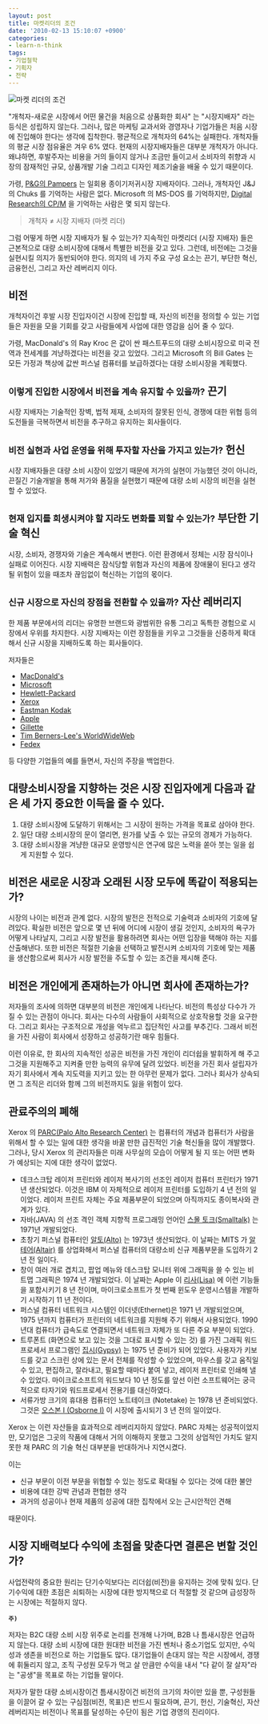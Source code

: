 ```yaml
---
layout: post
title: 마켓리더의 조건
date: '2010-02-13 15:10:07 +0900'
categories:
- learn-n-think
tags:
- 기업철학
- 기획자
- 전략
---
```


![마켓 리더의 조건](http://image.kyobobook.co.kr/images/book/xlarge/316/x9788981442316.jpg)

"개척자-새로운 시장에서 어떤 물건을 처음으로 상품화한 회사" 는 "시장지배자" 라는 등식은 성립하지 않는다. 그러나, 많은 마케팅 교과서와 경영자나 기업가들은 처음 시장에 진입해야 한다는 생각에 집착한다. 평균적으로 개척자의 64%는 실패한다. 개척자들의 평균 시장 점유율은 겨우 6% 였다. 현재의 시장지배자들은 대부분 개척자가 아니다. 왜냐하면, 후발주자는 비용을 거의 들이지 않거나 조금만 들이고서 소비자의 취향과 시장의 잠재적인 규모, 상품개발 기술 그리고 디자인 제조기술을 배울 수 있기 때문이다.

가령, [P&G의 Pampers](http://en.wikipedia.org/wiki/Pampers) 는 일회용 종이기저귀시장 지배자이다. 그러나, 개척자인 J&J 의 Chuks 를 기억하는 사람은 없다. Microsoft 의 MS-DOS 를 기억하지만, [Digital Research의 CP/M](http://en.wikipedia.org/wiki/CP/M) 을 기억하는 사람은 몇 되지 않는다.

> 개척자 ≠ 시장 지배자 (마켓 리더)

그럼 어떻게 하면 시장 지배자가 될 수 있는가? 지속적인 마켓리더 (시장 지배자) 들은 근본적으로 대량 소비시장에 대해서 특별한 비전을 갖고 있다. 그런데, 비전에는 그것을 실현시킬 의지가 동반되어야 한다. 의지의 네 가지 주요 구성 요소는 끈기, 부단한 혁신, 금융헌신, 그리고 자산 레버리지 이다.

<!--more-->

## **비전**

개척자이건 후발 시장 진입자이건 시장에 진입할 때, 자신의 비전을 정의할 수 있는 기업들은 자원을 모을 기회를 갖고 사람들에게 사업에 대한 영감을 심어 줄 수 있다.

가령, MacDonald's 의 Ray Kroc 은 값이 싼 패스트푸드의 대량 소비시장으로 미국 전역과 전세계를 겨냥하겠다는 비전을 갖고 있었다. 그리고 Microsoft 의 Bill Gates 는 모든 가정과 책상에 값싼 퍼스널 컴퓨터를 보급하겠다는 대량 소비시장을 계획했다.

## <small>이렇게 진입한 시장에서 비전을 계속 유지할 수 있을까?</small> **끈기**

시장 지배자는 기술적인 장벽, 법적 제재, 소비자의 잘못된 인식, 경쟁에 대한 위협 등의 도전들을 극복하면서 비전을 추구하고 유지하는 회사들이다.

## <small>비전 실현과 사업 운영을 위해 투자할 자산을 가지고 있는가?</small> **헌신**

시장 지배자들은 대량 소비 시장이 있었기 때문에 저가의 실현이 가능했던 것이 아니라, 끈질긴 기술개발을 통해 저가와 품질을 실현했기 때문에 대량 소비 시장의 비전을 실현할 수 있었다.

## <small>현재 입지를 희생시켜야 할 지라도 변화를 꾀할 수 있는가?</small> **부단한 기술 혁신**

시장, 소비자, 경쟁자와 기술은 계속해서 변한다. 이런 환경에서 정체는 시장 잠식이나 실패로 이어진다. 시장 지배력은 잠식당할 위험과 자신의 제품에 장애물이 된다고 생각될 위험이 있을 때조차 끊임없이 혁신하는 기업의 몫이다.

## <small>신규 시장으로 자신의 장점을 전환할 수 있을까?</small> **자산 레버리지**

한 제품 부문에서의 리더는 유명한 브랜드와 광범위한 유통 그리고 독특한 경험으로 시장에서 우위를 차지한다. 시장 지배자는 이런 장점들을 키우고 그것들을 신중하게 확대해서 신규 시장을 지배하도록 하는 회사들이다.

저자들은

- [MacDonald's](http://en.wikipedia.org/wiki/McDonald%27s)
- [Microsoft](http://en.wikipedia.org/wiki/Microsoft)
- [Hewlett-Packard](http://en.wikipedia.org/wiki/Hewlett-Packard)
- [Xerox](http://en.wikipedia.org/wiki/Xerox)
- [Eastman Kodak](http://en.wikipedia.org/wiki/Kodak)
- [Apple](http://en.wikipedia.org/wiki/Apple_computer)
- [Gillette](http://en.wikipedia.org/wiki/Gillette_%28brand%29)
- [Tim Berners-Lee's WorldWideWeb](http://en.wikipedia.org/wiki/Tim_Berners_Lee)
- [Fedex](http://en.wikipedia.org/wiki/Fedex)

등 다양한 기업들의 예를 들면서, 자신의 주장을 백업한다.

## 대량소비시장을 지향하는 것은 시장 진입자에게 다음과 같은 세 가지 중요한 이득을 줄 수 있다.

1. 대량 소비시장에 도달하기 위해서는 그 시장이 원하는 가격을 목표로 삼아야 한다.
2. 일단 대량 소비시장의 문이 열리면, 원가를 낮출 수 있는 규모의 경제가 가능하다.
3. 대량 소비시장을 겨냥한 대규모 운영방식은 연구에 많은 노력을 쏟아 붓는 일을 쉽게 지원할 수 있다.

## 비전은 새로운 시장과 오래된 시장 모두에 똑같이 적용되는가?

시장의 나이는 비전과 관계 없다. 시장의 발전은 전적으로 기술력과 소비자의 기호에 달려있다. 확실한 비전은 앞으로 몇 년 뒤에 어디에 시장이 생길 것인지, 소비자의 욕구가 어떻게 나타날지, 그리고 시장 발전을 활용하려면 회사는 어떤 입장을 택해야 하는 지를 산출해낸다. 또한 비전은 적절한 기술을 선택하고 발전시켜 소비자의 기호에 맞는 제품을 생산함으로써 회사가 시장 발전을 주도할 수 있는 조건을 제시해 준다.

## 비전은 개인에게 존재하는가 아니면 회사에 존재하는가?

저자들의 조사에 의하면 대부분의 비전은 개인에게 나타난다. 비전의 특성상 다수가 가질 수 있는 관점이 아니다. 회사는 다수의 사람들이 사회적으로 상호작용할 것을 요구한다. 그리고 회사는 구조적으로 개성을 억누르고 집단적인 사고를 부추긴다. 그래서 비전을 가진 사람이 회사에서 성장하고 성공하기란 매우 힘들다.

이런 이유로, 한 회사의 지속적인 성공은 비전을 가진 개인이 리더쉽을 발휘하게 해 주고 그것을 지원해주고 지켜줄 만한 능력의 유무에 달려 있었다. 비전을 가진 회사 설립자가 자기 회사에서 계속 지도력을 지키고 있는 한 아무런 문제가 없다. 그러나 회사가 상속되면 그 조직은 리더와 함께 그의 비전까지도 잃을 위험이 있다.

## 관료주의의 폐해

Xerox 의 [PARC(Palo Alto Research Center)](http://en.wikipedia.org/wiki/PARC_%28company%29) 는 컴퓨터의 개념과 컴퓨터가 사람을 위해서 할 수 있는 일에 대한 생각을 바꿀 만한 급진적인 기술 혁신들을 많이 개발했다. 그러나, 당시 Xerox 의 관리자들은 미래 사무실의 모습이 어떻게 될 지 또는 어떤 변화가 예상되는 지에 대한 생각이 없었다.

- 데크스크탑 레이저 프린터와 레이저 복사기의 선조인 레이저 컴퓨터 프린터가 1971년 생산되었다. 이것은 IBM 이 자체적으로 레이저 프린터를 도입하기 4 년 전의 일이었다. 레이저 프린트 자체는 주요 제품부문이 되었으며 아직까지도 종이복사와 관계가 있다.
- 자바(JAVA) 의 선조 격인 객체 지향적 프로그래밍 언어인 [스몰 토크(Smalltalk)](http://en.wikipedia.org/wiki/Smalltalk) 는 1971년 개발되었다.
- 초창기 퍼스널 컴퓨터인 [알토(Alto)](http://en.wikipedia.org/wiki/Xerox_Alto) 는 1973년 생산되었다. 이 날짜는 MITS 가 [알테어(Altair)](http://en.wikipedia.org/wiki/Altair_8800) 를 상업화해서 퍼스널 컴퓨터의 대량소비 신규 제품부문을 도입하기 2년 전 일이다.
- 창이 여러 개로 겹치고, 팝업 메뉴와 데스크탑 모니터 위에 그래픽을 쓸 수 있는 비트맵 그래픽은 1974 년 개발되었다. 이 날짜는 Apple 이 [리사(Lisa)](http://en.wikipedia.org/wiki/Apple_Lisa) 에 이런 기능들을 포함시키기 8 년 전이며, 마이크로소프트가 첫 번째 윈도우 운영시스템을 개발하기 시작하기 11 년 전이다.
- 퍼스널 컴퓨터 네트워크 시스템인 이더넷(Ethernet)은 1971 년 개발되었으며, 1975 년까지 컴퓨터가 프린터의 네트워크를 지원해 주기 위해서 사용되었다. 1990 년대 컴퓨터가 급속도로 연결되면서 네트워크 자체가 또 다른 주요 부분이 되었다.
- 트루폰트 (화면으로 보고 있는 것을 그대로 표시할 수 있는 것) 를 가진 그래픽 워드프로세서 프로그램인 [집시(Gypsy)](http://en.wikipedia.org/wiki/Gypsy_%28software%29) 는 1975 년 준비가 되어 있었다. 사용자가 키보드를 갖고 스크린 상에 있는 문서 전체를 작성할 수 있었으며, 마우스를 갖고 움직일 수 있고, 편집하고, 잘라내고, 필요할 때마다 붙여 넣고, 레이저 프린터로 인쇄해 낼 수 있었다. 마이크로소프트의 워드보다 10 년 정도를 앞선 이런 소프트웨어는 궁극적으로 타자기와 워드프로세서 전용기를 대신하였다.
- 서류가방 크기의 휴대용 컴퓨터인 노트테이크 (Notetake) 는 1978 년 준비되었다. 그것은 [오스본 I (Osborne I)](http://en.wikipedia.org/wiki/Osborne_I) 이 시장에 출시되기 3 년 전의 일이었다.

Xerox 는 이런 자산들을 효과적으로 레버리지하지 않았다. PARC 자체는 성공적이었지만, 모기업은 그곳의 작품에 대해서 거의 이해하지 못했고 그것의 상업적인 가치도 알지 못한 채 PARC 의 기술 혁신 대부분을 반대하거나 지연시켰다.

이는

- 신규 부문이 이전 부문을 위협할 수 있는 정도로 확대될 수 있다는 것에 대한 불안
- 비용에 대한 강박 관념과 편협한 생각
- 과거의 성공이나 현재 제품의 성공에 대한 집착에서 오는 근시안적인 견해

때문이다. 

## 시장 지배력보다 수익에 초점을 맞춘다면 결론은 변할 것인가?

사업전략의 중요한 원리는 단기수익보다는 리더쉽(비전)을 유지하는 것에 맞춰 있다. 단기수익에 대한 초점은 쇠퇴하는 시장에 대한 방지책으로 더 적절할 것 같으며 급성장하는 시장에는 적절하지 않다.

**`주)`**

저자는 B2C 대량 소비 시장 위주로 논리를 전개해 나가며, B2B 나 틈새시장은 언급하지 않는다. 대량 소비 시장에 대한 원대한 비전을 가진 벤처나 중소기업도 있지만, 수익성과 생존을 비전으로 하는 기업들도 많다. 대기업들이 손대지 않는 작은 시장에서, 경쟁에 휘둘리지 않고, 조직 구성원 모두가 먹고 살 만큼만 수익을 내서 "다 같이 잘 살자"라는 "공생"을 목표로 하는 기업들 말이다.

저자가 말한 대량 소비시장이건 틈새시장이건 비전의 크기의 차이만 있을 뿐, 구성원들을 이끌어 갈 수 있는 구심점(비전, 목표)은 반드시 필요하며, 끈기, 헌신, 기술혁신, 자산레버리지는 비전이나 목표를 달성하는 수단이 됨은 기업 경영의 진리이다.
